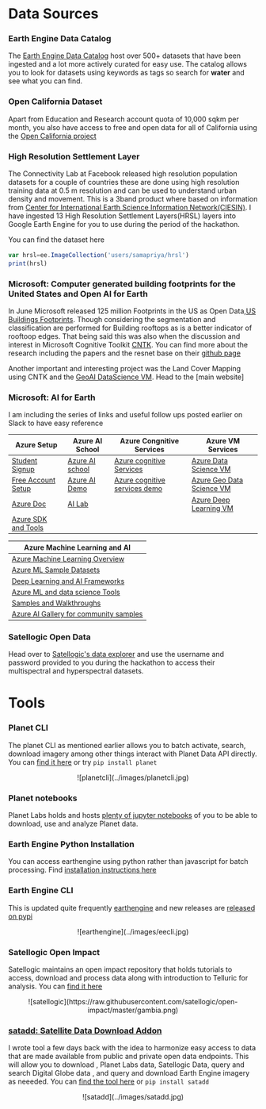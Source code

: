 # Data Sources

### Earth Engine Data Catalog
The [Earth Engine Data Catalog](https://developers.google.com/earth-engine/datasets/) host over 500+ datasets that have been ingested and a lot more actively curated for easy use. The catalog allows you to look for datasets using keywords as tags so search for **water** and see what you can find.

### Open California Dataset
Apart from Education and Research account quota of 10,000 sqkm per month, you also have access to free and open data for all of California using the [Open California project](https://www.planet.com/products/open-california/)

### High Resolution Settlement Layer
The Connectivity Lab at Facebook released high resolution population datasets for a couple of countries these are done using high resolution training data at 0.5 m resolution and can be used to understand urban density and movement. This is a 3band product where based on information from [Center for International Earth Science Information Network(CIESIN)](https://ciesin.columbia.edu/data/hrsl/). I have ingested 13 High Resolution Settlement Layers(HRSL) layers into Google Earth Engine for you to use during the period of the hackathon.

You can find the dataset here
``` js
var hrsl=ee.ImageCollection('users/samapriya/hrsl')
print(hrsl)
```

### Microsoft: Computer generated building footprints for the United States and Open AI for Earth
In June Microsoft released 125 million Footprints in the US as Open Data,[US Buildings Footprints](https://github.com/Microsoft/USBuildingFootprints). Though considering the segmentation and classification are performed for Building rooftops as is a better indicator of rooftoop edges. That being said this was also when the discussion and interest in Microsoft Cognitive Toolkit [CNTK](https://github.com/Microsoft/CNTK). You can find more about the research including the papers and the resnet base on their [github page](https://github.com/Microsoft/USBuildingFootprints)

Another important and interesting project was the Land Cover Mapping using CNTK and the [GeoAI DataScience VM](https://docs.microsoft.com/en-us/azure/machine-learning/data-science-virtual-machine/geo-ai-dsvm-overview). Head to the [main website]

### Microsoft: AI for Earth
I am including the series of links and useful follow ups posted earlier on Slack to have easy reference

<center>

| **Azure Setup**                                                              | **Azure AI School**                                        | **Azure Congnitive Services**                                                                                  |**Azure VM Services**                                                                                                                     |
|------------------------------------------------------------------------------|------------------------------------------------------------|----------------------------------------------------------------------------------------------------------------|------------------------------------------------------------------------------------------------------------------------------------------|
|[Student Signup](https://azure.microsoft.com/en-us/free/students/)            |[Azure AI school](https://aischool.microsoft.com/en-us/home)|[Azure cognitive Services](https://docs.microsoft.com/en-us/azure/cognitive-services/)                          |[Azure Data Science VM](https://docs.microsoft.com/en-us/azure/machine-learning/data-science-virtual-machine/)                            |
|[Free Account Setup](https://azure.microsoft.com/en-us/free/)                 |[Azure AI Demo](https://aidemos.microsoft.com/)             |[Azure cognitive services demo](https://azure.microsoft.com/en-us/services/cognitive-services/directory/vision/)|[Azure Geo Data Science VM](https://docs.microsoft.com/en-us/azure/machine-learning/data-science-virtual-machine/geo-ai-dsvm-overview)    |
|[Azure Doc](https://docs.microsoft.com/en-us/azure/#pivot=products&panel=ai)  |[AI Lab](https://www.ailab.microsoft.com/)                  |                                                                                                                |[Azure Deep Learning VM](https://docs.microsoft.com/en-us/azure/machine-learning/data-science-virtual-machine/deep-learning-dsvm-overview)|
|[Azure SDK and Tools](https://docs.microsoft.com/en-us/azure/#pivot=sdkstools)|                                                            |                                                                                                                |                                                                                                                                          |

</center>

<center>

| <center>**Azure Machine Learning and AI**</center>                                                                                           		  	 |
|--------------------------------------------------------------------------------------------------------------------------------------------------------|
|[Azure Machine Learning Overview](https://docs.microsoft.com/en-us/azure/machine-learning/)                                                             |
|[Azure ML Sample Datasets](https://docs.microsoft.com/en-us/azure/machine-learning/studio/use-sample-datasets) |
|[Deep Learning and AI Frameworks](https://docs.microsoft.com/en-us/azure/machine-learning/data-science-virtual-machine/dsvm-deep-learning-ai-frameworks)|
|[Azure ML and data science Tools](https://docs.microsoft.com/en-us/azure/machine-learning/data-science-virtual-machine/dsvm-ml-data-science-tools)      |
|[Samples and Walkthroughs](https://docs.microsoft.com/en-us/azure/machine-learning/data-science-virtual-machine/dsvm-samples-and-walkthroughs)          |
|[Azure AI Gallery for community samples](https://gallery.azure.ai/)                                                                                     |

</center>

### Satellogic Open Data
Head over to [Satellogic's data explorer](https://telluric.satellogic.com/) and use the username and password provided to you during the hackathon to access their multispectral and hyperspectral datasets.

# Tools

### Planet CLI
The planet CLI as mentioned earlier allows you to batch activate, search, download imagery among other things interact with Planet Data API directly. You can [find it here](https://github.com/planetlabs/planet-client-python) or try ```pip install planet```

<center>![planetcli](../images/planetcli.jpg)</center>

### Planet notebooks
Planet Labs holds and hosts [plenty of jupyter notebooks](https://github.com/planetlabs/notebooks) of you to be able to download, use and analyze Planet data.

### Earth Engine Python Installation
You can access earthengine using python rather than javascript for batch processing. Find [installation instructions here](https://developers.google.com/earth-engine/python_install)

### Earth Engine CLI
This is updated quite frequently [earthengine](https://developers.google.com/earth-engine/command_line) and new releases are [released on pypi](https://pypi.org/project/earthengine-api/)

<center>![earthengine](../images/eecli.jpg)</center>

### Satellogic Open Impact
Satellogic maintains an open impact repository that holds tutorials to access, download and process data along with introduction to Telluric for analysis. You can [find it here](https://github.com/satellogic/open-impact)

<center>![satellogic](https://raw.githubusercontent.com/satellogic/open-impact/master/gambia.png)</center>

### [satadd: Satellite Data Download Addon](https://github.com/samapriya/satadd)
I wrote tool a few days back with the idea to harmonize easy access to data that are made available from public and private open data endpoints. This will allow you to download , Planet Labs data, Satellogic Data, query and search Digital Globe data , and query and download Earth Engine imagery as neeeded. You can [find the tool here](https://github.com/samapriya/satadd) or ```pip install satadd```

<center>![satadd](../images/satadd.jpg)</center>
